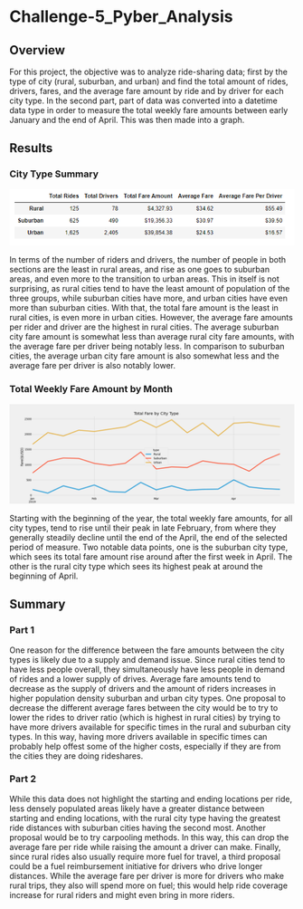# Challenge-5_Pyber_Analysis
## Overview
For this project, the objective was to analyze ride-sharing data; first by the type of city (rural, suburban, and urban) and find the total amount of rides, drivers, fares, and the average fare amount by ride and by driver for each city type. In the second part, part of data was converted into a datetime data type in order to measure the total weekly fare amounts between early January and the end of April. This was then made into a graph.
## Results 

### City Type Summary
![This is an image](https://github.com/sandmanN7/Challenge-5_Pyber_Analysis/blob/main/Resources/City_Summary.png)

In terms of the number of riders and drivers, the number of people in both sections are the least in rural areas, and rise as one goes to suburban areas, and even more to the transition to urban areas. This in itself is not surprising, as rural cities tend to have the least amount of population of the three groups, while suburban cities have more, and urban cities have even more than suburban cities. With that, the total fare amount is the least in rural cities, is even more in urban cities. However, the average fare amounts per rider and driver are the highest in rural cities. The average suburban city fare amount is somewhat less than average rural city fare amounts, with the average fare per driver being notably less. In comparison to suburban cities, the average urban city fare amount is also somewhat less and the average fare per driver is also notably lower.

### Total Weekly Fare Amount by Month
![This is an image](https://github.com/sandmanN7/Challenge-5_Pyber_Analysis/blob/main/Resources/Fare_chart.png)

Starting with the beginning of the year, the total weekly fare amounts, for all city types, tend to rise until their peak in late February, from where they generally steadily decline until the end of the April, the end of the selected period of measure. Two notable data points, one is the suburban city type, which sees its total fare amount rise around after the first week in April. The other is the rural city type which sees its highest peak at around the beginning of April.
## Summary

### Part 1
One reason for the difference between the fare amounts between the city types is likely due to a supply and demand issue. Since rural cities tend to have less people overall, they simultaneously have less people in demand of rides and a lower supply of drives. Average fare amounts tend to decrease as the supply of drivers and the amount of riders increases in higher population density suburban and urban city types. One proposal to decrease the different average fares between the city would be to try to lower the rides to driver ratio (which is highest in rural cities) by trying to have more drivers available for specific times in the rural and suburban city types. In this way, having more drivers available in specific times can probably help offest some of the higher costs, especially if they are from the cities they are doing rideshares. 

### Part 2
While this data does not highlight the starting and ending locations per ride, less densely populated areas likely have a greater distance between starting and ending locations, with the rural city type having the greatest ride distances with suburban cities having the second most. Another proposal would be to try carpooling methods. In this way, this can drop the average fare per ride while raising the amount a driver can make. Finally, since rural rides also usually require more fuel for travel, a third proposal could be a fuel reimbursement initiative for drivers who drive longer distances. While the average fare per driver is more for drivers who make rural trips, they also will spend more on fuel; this would help ride coverage increase for rural riders and might even bring in more riders.
